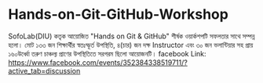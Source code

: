 # Hands-on-Git-GitHub-Workshop
SofoLab(DIU) কতৃক আয়োজিত "Hands on Git &amp; GitHub" শীর্ষক ওয়ার্কশপটি সফলতার সাথে সম্পন্ন হলো। মোট ১৩৩ জন শিক্ষার্থীর স্বতঃস্ফূর্ত উপস্থিতি, ৪(চার) জন দক্ষ Instructor এবং ৩০ জন ভলান্টিয়ার সহ প্রায় ১৬০উর্ধ্বো তরুণ চাঞ্চল্য প্রাণের উপস্থিতিতে সরগরম ছিলো আয়োজনটি। 
facebook Link: https://www.facebook.com/events/352384338519711/?active_tab=discussion

